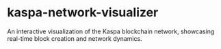 # kaspa-network-visualizer
An interactive visualization of the Kaspa blockchain network, showcasing real-time block creation and network dynamics.
